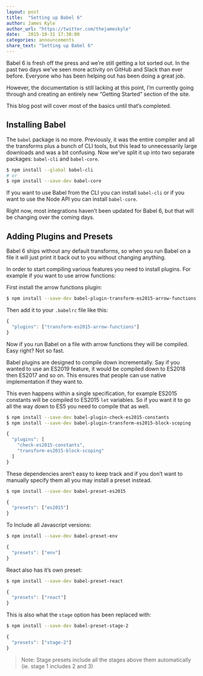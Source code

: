 ```yaml
---
layout: post
title:  "Setting up Babel 6"
author: James Kyle
author_url: "https://twitter.com/thejameskyle"
date:   2015-10-31 17:30:00
categories: announcements
share_text: "Setting up Babel 6"
---
```


Babel 6 is fresh off the press and we’re still getting a lot sorted out. In the past two days we've seen more activity on GitHub and Slack than ever before. Everyone who has been helping out has been doing a great job.

However, the documentation is still lacking at this point, I’m currently going through and creating an entirely new “Getting Started” section of the site.

This blog post will cover most of the basics until that’s completed.

## Installing Babel

The `babel` package is no more. Previously, it was the entire compiler and all the transforms plus a bunch of CLI tools, but this lead to unnecessarily large downloads and was a bit confusing. Now we’ve split it up into two separate packages: `babel-cli` and `babel-core`.

```sh
$ npm install --global babel-cli
# or
$ npm install --save-dev babel-core
```

If you want to use Babel from the CLI you can install `babel-cli` or if you want to use the Node API you can install `babel-core`.

Right now, most integrations haven’t been updated for Babel 6, but that will be changing over the coming days.

## Adding Plugins and Presets

Babel 6 ships without any default transforms, so when you run Babel on a file it will just print it back out to you without changing anything.

In order to start compiling various features you need to install plugins. For example if you want to use arrow functions:

First install the arrow functions plugin:

```sh
$ npm install --save-dev babel-plugin-transform-es2015-arrow-functions
```

Then add it to your `.babelrc` file like this:

```js
{
  "plugins": ["transform-es2015-arrow-functions"]
}
```

Now if you run Babel on a file with arrow functions they will be compiled. Easy right? Not so fast.

Babel plugins are designed to compile down incrementally. Say if you wanted to use an ES2019 feature, it would be compiled down to ES2018 then ES2017 and so on. This ensures that people can use native implementation if they want to.

This even happens within a single specification, for example ES2015 constants will be compiled to ES2015 `let` variables. So if you want it to go all the way down to ES5 you need to compile that as well.

```sh
$ npm install --save-dev babel-plugin-check-es2015-constants
$ npm install --save-dev babel-plugin-transform-es2015-block-scoping
```

```js
{
  "plugins": [
    "check-es2015-constants",
    "transform-es2015-block-scoping"
  ]
}
```

These dependencies aren’t easy to keep track and if you don’t want to manually specify them all you may install a preset instead.

```sh
$ npm install --save-dev babel-preset-es2015
```

```js
{
  "presets": ["es2015"]
}
```

To Include all Javascript versions:

```sh
$ npm install --save-dev babel-preset-env
```

```js
{
  "presets": ["env"]
}
```

React also has it’s own preset:

```sh
$ npm install --save-dev babel-preset-react
```

```js
{
  "presets": ["react"]
}
```

This is also what the `stage` option has been replaced with:

```sh
$ npm install --save-dev babel-preset-stage-2
```

```js
{
  "presets": ["stage-2"]
}
```

> Note: Stage presets include all the stages above them automatically (ie. stage 1 includes 2 and 3)
